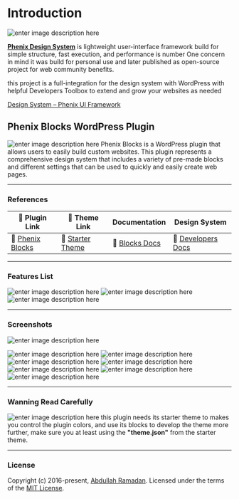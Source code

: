 
# Introduction
![enter image description here](https://phenixthemes.com/px-plugins/design-showcase.jpg)

**[Phenix Design System](https://phenixthemes.com/demo/)** is lightweight user-interface framework build for simple structure, fast execution, and performance is number One concern in mind it was build for personal use and later published as open-source project for web community benefits.

this project is a full-integration for the design system with WordPress with helpful Developers Toolbox to extend and grow your websites as needed

[Design System – Phenix UI Framework](https://phenixthemes.com/demo/design/)


## Phenix Blocks WordPress Plugin
![enter image description here](https://phenixthemes.com/px-plugins/pdb-01.png)
Phenix Blocks is a WordPress plugin that allows users to easily build custom websites. This plugin represents a comprehensive design system that includes a variety of pre-made blocks and different settings that can be used to quickly and easily create web pages.

----------
### **References**

🧩 Plugin Link| 🎨 Theme Link | Documentation | Design System |
--- | --- | --- | ---
🧩 [Phenix Blocks](https://github.com/EngCode/phenix-blocks) |🎨 [Starter Theme](https://github.com/EngCode/pds-starter-free) | 📖 [Blocks Docs](https://www.notion.so/phenixthemes/Installation-9d2d6500823e42eb9d727ba961d7cb7d?pvs=4) | 📘 [Developers Docs](https://phenixthemes.notion.site/Phenix-Design-System-efcfa4d3839946989a4f94ee5e0480c3?pvs=74)
----------
### **Features List**
![enter image description here](https://phenixthemes.com/px-plugins/block-list.png)
![enter image description here](https://phenixthemes.com/px-plugins/features-1.png)
![enter image description here](https://phenixthemes.com/px-plugins/features-2.png)

----------
### **Screenshots**
![enter image description here](https://phenixthemes.com/px-plugins/pdb-08.png)

![enter image description here](https://phenixthemes.com/px-plugins/pdb-02.png)
![enter image description here](https://phenixthemes.com/px-plugins/pdb-03.png)
![enter image description here](https://phenixthemes.com/px-plugins/pdb-04.png)
![enter image description here](https://phenixthemes.com/px-plugins/pdb-05.png)
![enter image description here](https://phenixthemes.com/px-plugins/pdb-06.png)
![enter image description here](https://phenixthemes.com/px-plugins/pdb-07.png)
![enter image description here](https://phenixthemes.com/px-plugins/toolbar.png)

----------
### Wanning Read Carefully
![enter image description here](https://phenixthemes.com/px-plugins/pdb-07.jpeg)
this plugin needs its starter theme to makes you control the plugin colors, and use its blocks to develop the theme more further, make sure you at least using the **"theme.json"** from the starter theme.

----

### License

Copyright (c) 2016-present, [Abdullah Ramadan](https://phenixthemes.com/abdullah-ramadan). Licensed under the terms of the [MIT License](https://opensource.org/licenses/MIT).
